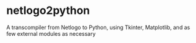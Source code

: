 netlogo2python
==============

A transcompiler from Netlogo to Python, using Tkinter, Matplotlib, and as few external modules as necessary
